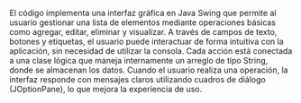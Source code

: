 El código implementa una interfaz gráfica en Java Swing que permite al usuario gestionar una lista de elementos mediante operaciones básicas como agregar, editar, eliminar y visualizar. A través de campos de texto, botones y etiquetas, el usuario puede interactuar de forma intuitiva con la aplicación, sin necesidad de utilizar la consola. Cada acción está conectada a una clase lógica que maneja internamente un arreglo de tipo String, donde se almacenan los datos. Cuando el usuario realiza una operación, la interfaz responde con mensajes claros utilizando cuadros de diálogo (JOptionPane), lo que mejora la experiencia de uso.
